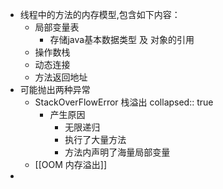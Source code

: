 - 线程中的方法的内存模型,包含如下内容：
	- 局部变量表
		- 存储java基本数据类型 及 对象的引用
	- 操作数栈
	- 动态连接
	- 方法返回地址
- 可能抛出两种异常
	- StackOverFlowError 栈溢出
	  collapsed:: true
		- 产生原因
			- 无限递归
			- 执行了大量方法
			- 方法内声明了海量局部变量
	- [[OOM 内存溢出]]
-